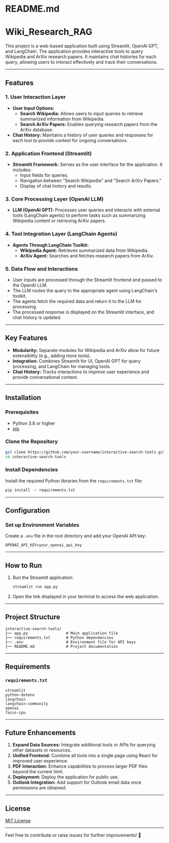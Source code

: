 # README.md

# Wiki_Research_RAG

This project is a web-based application built using Streamlit, OpenAI GPT, and LangChain. The application provides interactive tools to query Wikipedia and ArXiv research papers. It maintains chat histories for each query, allowing users to interact effectively and track their conversations.

---

## Features

### 1. **User Interaction Layer**
- **User Input Options:**
  - **Search Wikipedia:** Allows users to input queries to retrieve summarized information from Wikipedia.
  - **Search ArXiv Papers:** Enables querying research papers from the ArXiv database.
- **Chat History:** Maintains a history of user queries and responses for each tool to provide context for ongoing conversations.

### 2. **Application Frontend (Streamlit)**
- **Streamlit Framework:** Serves as the user interface for the application. It includes:
  - Input fields for queries.
  - Navigation between "Search Wikipedia" and "Search ArXiv Papers."
  - Display of chat history and results.

### 3. **Core Processing Layer (OpenAI LLM)**
- **LLM (OpenAI GPT):** Processes user queries and interacts with external tools (LangChain agents) to perform tasks such as summarizing Wikipedia content or retrieving ArXiv papers.

### 4. **Tool Integration Layer (LangChain Agents)**
- **Agents Through LangChain Toolkit:**
  - **Wikipedia Agent:** Retrieves summarized data from Wikipedia.
  - **ArXiv Agent:** Searches and fetches research papers from ArXiv.

### 5. **Data Flow and Interactions**
- User inputs are processed through the Streamlit frontend and passed to the OpenAI LLM.
- The LLM routes the query to the appropriate agent using LangChain's toolkit.
- The agents fetch the required data and return it to the LLM for processing.
- The processed response is displayed on the Streamlit interface, and chat history is updated.

---

## Key Features

- **Modularity:** Separate modules for Wikipedia and ArXiv allow for future extensibility (e.g., adding more tools).
- **Integration:** Combines Streamlit for UI, OpenAI GPT for query processing, and LangChain for managing tools.
- **Chat History:** Tracks interactions to improve user experience and provide conversational context.

---

## Installation

### Prerequisites
- Python 3.8 or higher
- [pip](https://pip.pypa.io/en/stable/)

### Clone the Repository
```bash
git clone https://github.com/your-username/interactive-search-tools.git
cd interactive-search-tools
```

### Install Dependencies
Install the required Python libraries from the `requirements.txt` file:
```bash
pip install -r requirements.txt
```

---

## Configuration

### Set up Environment Variables
Create a `.env` file in the root directory and add your OpenAI API key:
```
OPENAI_API_KEY=your_openai_api_key
```

---

## How to Run

1. Run the Streamlit application:
   ```bash
   streamlit run app.py
   ```
2. Open the link displayed in your terminal to access the web application.

---

## Project Structure

```
interactive-search-tools/
├── app.py                 # Main application file
├── requirements.txt       # Python dependencies
├── .env                   # Environment file for API keys
├── README.md              # Project documentation
```

---

## Requirements

### `requirements.txt`
```plaintext
streamlit
python-dotenv
langchain
langchain-community
openai
faiss-cpu
```

---

## Future Enhancements

1. **Expand Data Sources:** Integrate additional tools or APIs for querying other datasets or resources.
2. **Unified Frontend:** Combine all tools into a single page using React for improved user experience.
3. **PDF Interaction:** Enhance capabilities to process larger PDF files beyond the current limit.
4. **Deployment:** Deploy the application for public use.
5. **Outlook Integration:** Add support for Outlook email data once permissions are obtained.

---

## License
[MIT License](LICENSE)

---

Feel free to contribute or raise issues for further improvements! 🎉
